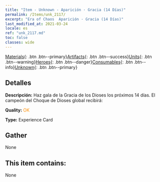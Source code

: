 ```yaml
---
title: "Item - Unknown - Aparición · Gracia (14 Días)"
permalink: /Items/unk_2117/
excerpt: "Era of Chaos  Aparición · Gracia (14 Días)"
last_modified_at: 2021-03-24
locale: es
ref: "unk_2117.md"
toc: false
classes: wide
---
```

 [Materials](/es/Items/){: .btn .btn--primary}[Artifacts](/es/Items/Artifacts/){: .btn .btn--success}[Units](/es/Items/Units/){: .btn .btn--warning}[Heroes](/es/Items/Heroes/){: .btn .btn--danger}[Consumables](/es/Items/Consumables/){: .btn .btn--info}[Unknown](/es/Items/Unknown/){: .btn .btn--primary}

## Detalles
 **Descripción:** Haz gala de la Gracia de los Dioses los próximos 14 días. El campeón del Choque de Dioses global recibirá:

 **Quality:** <span style="color: #FF8C00">OK</span>

 **Type:** Experience Card

## Gather

  None

## This item contains:

  None

